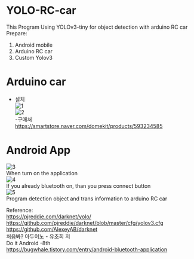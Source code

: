 # YOLO-RC-car  
This Program Using YOLOv3-tiny for object detection with arduino RC car   
Prepare:  
 1. Android mobile
 2. Arduino RC car
 3. Custom Yolov3 
# Arduino car  
- 설치  
![1](./res/1.jpg)  
![2](./res/2.jpg)   
-구매처  
https://smartstore.naver.com/domekit/products/593234585  
  
# Android App  
![3](./res/3.jpg)  
When turn on the application  
![4](./res/4.jpg)  
If you already bluetooth on, than you press connect button  
![5](./res/5.jpg)  
Program detection object and trans information to arduino RC car

Reference:  
https://pjreddie.com/darknet/yolo/  
https://github.com/pjreddie/darknet/blob/master/cfg/yolov3.cfg  
https://github.com/AlexeyAB/darknet  
처음봐? 아두이노 - 유초희 저  
Do it Android -8th  
https://bugwhale.tistory.com/entry/android-bluetooth-application  
